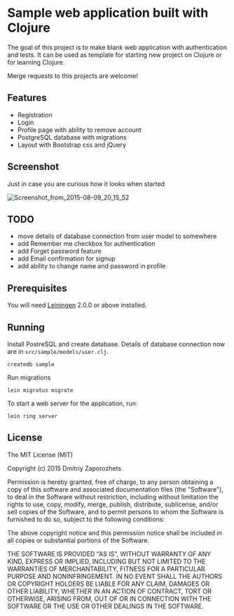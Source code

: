 # Sample web application built with Clojure

The goal of this project is to make blank web application with authentication and tests.
It can be used as template for starting new project on Clojure or for learning Clojure.

Merge requests to this projects are welcome!

## Features

* Registration
* Login
* Profile page with ability to remove account
* PostgreSQL database with migrations
* Layout with Bootstrap css and jQuery

## Screenshot

Just in case you are curious how it looks when started

![Screenshot_from_2015-08-09_20_15_52](https://gitlab.com/dzaporozhets/clojure-web-application/uploads/ba59aa36be4d5c5660355d7e5c93e30f/Screenshot_from_2015-08-09_20_15_52.png)

## TODO

* move details of database connection from user model to somewhere
* add Remember me checkbox for authentication
* add Forget password feature
* add Email confirmation for signup
* add ability to change name and password in profile

## Prerequisites

You will need [Leiningen][] 2.0.0 or above installed.

[leiningen]: https://github.com/technomancy/leiningen

## Running

Install PostreSQL and create database. Details of database connection now 
are in `src/sample/models/user.clj`. 

    createdb sample


Run migrations

    lein migratus migrate


To start a web server for the application, run:

    lein ring server

## License

The MIT License (MIT)

Copyright (c) 2015 Dmitriy Zaporozhets

Permission is hereby granted, free of charge, to any person obtaining a copy
of this software and associated documentation files (the "Software"), to deal
in the Software without restriction, including without limitation the rights
to use, copy, modify, merge, publish, distribute, sublicense, and/or sell
copies of the Software, and to permit persons to whom the Software is
furnished to do so, subject to the following conditions:

The above copyright notice and this permission notice shall be included in
all copies or substantial portions of the Software.

THE SOFTWARE IS PROVIDED "AS IS", WITHOUT WARRANTY OF ANY KIND, EXPRESS OR
IMPLIED, INCLUDING BUT NOT LIMITED TO THE WARRANTIES OF MERCHANTABILITY,
FITNESS FOR A PARTICULAR PURPOSE AND NONINFRINGEMENT. IN NO EVENT SHALL THE
AUTHORS OR COPYRIGHT HOLDERS BE LIABLE FOR ANY CLAIM, DAMAGES OR OTHER
LIABILITY, WHETHER IN AN ACTION OF CONTRACT, TORT OR OTHERWISE, ARISING FROM,
OUT OF OR IN CONNECTION WITH THE SOFTWARE OR THE USE OR OTHER DEALINGS IN
THE SOFTWARE.

